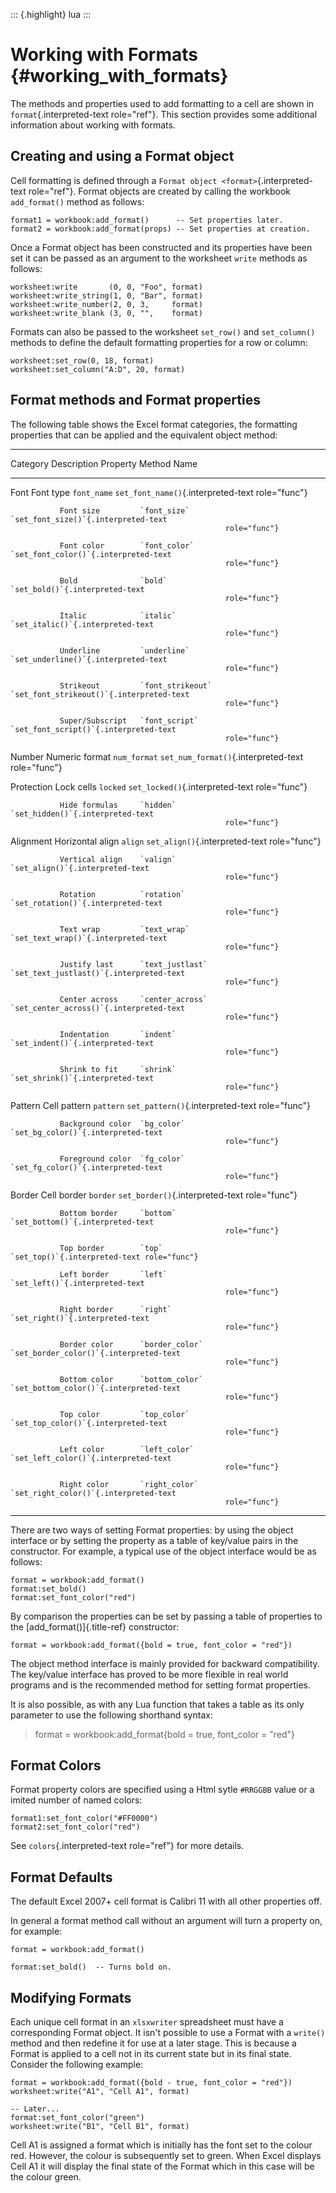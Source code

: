 ::: {.highlight}
lua
:::

Working with Formats {#working_with_formats}
====================

The methods and properties used to add formatting to a cell are shown in
`format`{.interpreted-text role="ref"}. This section provides some
additional information about working with formats.

Creating and using a Format object
----------------------------------

Cell formatting is defined through a
`Format object <format>`{.interpreted-text role="ref"}. Format objects
are created by calling the workbook `add_format()` method as follows:

    format1 = workbook:add_format()      -- Set properties later.
    format2 = workbook:add_format(props) -- Set properties at creation.

Once a Format object has been constructed and its properties have been
set it can be passed as an argument to the worksheet `write` methods as
follows:

    worksheet:write       (0, 0, "Foo", format)
    worksheet:write_string(1, 0, "Bar", format)
    worksheet:write_number(2, 0, 3,     format)
    worksheet:write_blank (3, 0, "",    format)

Formats can also be passed to the worksheet `set_row()` and
`set_column()` methods to define the default formatting properties for a
row or column:

    worksheet:set_row(0, 18, format)
    worksheet:set_column("A:D", 20, format)

Format methods and Format properties
------------------------------------

The following table shows the Excel format categories, the formatting
properties that can be applied and the equivalent object method:

  --------------------------------------------------------------------------------------------
  Category     Description       Property           Method Name
  ------------ ----------------- ------------------ ------------------------------------------
  Font         Font type         `font_name`        `set_font_name()`{.interpreted-text
                                                    role="func"}

               Font size         `font_size`        `set_font_size()`{.interpreted-text
                                                    role="func"}

               Font color        `font_color`       `set_font_color()`{.interpreted-text
                                                    role="func"}

               Bold              `bold`             `set_bold()`{.interpreted-text
                                                    role="func"}

               Italic            `italic`           `set_italic()`{.interpreted-text
                                                    role="func"}

               Underline         `underline`        `set_underline()`{.interpreted-text
                                                    role="func"}

               Strikeout         `font_strikeout`   `set_font_strikeout()`{.interpreted-text
                                                    role="func"}

               Super/Subscript   `font_script`      `set_font_script()`{.interpreted-text
                                                    role="func"}

  Number       Numeric format    `num_format`       `set_num_format()`{.interpreted-text
                                                    role="func"}

  Protection   Lock cells        `locked`           `set_locked()`{.interpreted-text
                                                    role="func"}

               Hide formulas     `hidden`           `set_hidden()`{.interpreted-text
                                                    role="func"}

  Alignment    Horizontal align  `align`            `set_align()`{.interpreted-text
                                                    role="func"}

               Vertical align    `valign`           `set_align()`{.interpreted-text
                                                    role="func"}

               Rotation          `rotation`         `set_rotation()`{.interpreted-text
                                                    role="func"}

               Text wrap         `text_wrap`        `set_text_wrap()`{.interpreted-text
                                                    role="func"}

               Justify last      `text_justlast`    `set_text_justlast()`{.interpreted-text
                                                    role="func"}

               Center across     `center_across`    `set_center_across()`{.interpreted-text
                                                    role="func"}

               Indentation       `indent`           `set_indent()`{.interpreted-text
                                                    role="func"}

               Shrink to fit     `shrink`           `set_shrink()`{.interpreted-text
                                                    role="func"}

  Pattern      Cell pattern      `pattern`          `set_pattern()`{.interpreted-text
                                                    role="func"}

               Background color  `bg_color`         `set_bg_color()`{.interpreted-text
                                                    role="func"}

               Foreground color  `fg_color`         `set_fg_color()`{.interpreted-text
                                                    role="func"}

  Border       Cell border       `border`           `set_border()`{.interpreted-text
                                                    role="func"}

               Bottom border     `bottom`           `set_bottom()`{.interpreted-text
                                                    role="func"}

               Top border        `top`              `set_top()`{.interpreted-text role="func"}

               Left border       `left`             `set_left()`{.interpreted-text
                                                    role="func"}

               Right border      `right`            `set_right()`{.interpreted-text
                                                    role="func"}

               Border color      `border_color`     `set_border_color()`{.interpreted-text
                                                    role="func"}

               Bottom color      `bottom_color`     `set_bottom_color()`{.interpreted-text
                                                    role="func"}

               Top color         `top_color`        `set_top_color()`{.interpreted-text
                                                    role="func"}

               Left color        `left_color`       `set_left_color()`{.interpreted-text
                                                    role="func"}

               Right color       `right_color`      `set_right_color()`{.interpreted-text
                                                    role="func"}
  --------------------------------------------------------------------------------------------

There are two ways of setting Format properties: by using the object
interface or by setting the property as a table of key/value pairs in
the constructor. For example, a typical use of the object interface
would be as follows:

    format = workbook:add_format()
    format:set_bold()
    format:set_font_color("red")

By comparison the properties can be set by passing a table of properties
to the [add\_format()]{.title-ref} constructor:

    format = workbook:add_format({bold = true, font_color = "red"})

The object method interface is mainly provided for backward
compatibility. The key/value interface has proved to be more flexible in
real world programs and is the recommended method for setting format
properties.

It is also possible, as with any Lua function that takes a table as its
only parameter to use the following shorthand syntax:

> format = workbook:add\_format{bold = true, font\_color = \"red\"}

Format Colors
-------------

Format property colors are specified using a Html sytle `#RRGGBB` value
or a imited number of named colors:

    format1:set_font_color("#FF0000")
    format2:set_font_color("red")

See `colors`{.interpreted-text role="ref"} for more details.

Format Defaults
---------------

The default Excel 2007+ cell format is Calibri 11 with all other
properties off.

In general a format method call without an argument will turn a property
on, for example:

    format = workbook:add_format()

    format:set_bold()  -- Turns bold on.

Modifying Formats
-----------------

Each unique cell format in an `xlsxwriter` spreadsheet must have a
corresponding Format object. It isn\'t possible to use a Format with a
`write()` method and then redefine it for use at a later stage. This is
because a Format is applied to a cell not in its current state but in
its final state. Consider the following example:

    format = workbook:add_format({bold - true, font_color = "red"})
    worksheet:write("A1", "Cell A1", format)

    -- Later...
    format:set_font_color("green")
    worksheet:write("B1", "Cell B1", format)

Cell A1 is assigned a format which is initially has the font set to the
colour red. However, the colour is subsequently set to green. When Excel
displays Cell A1 it will display the final state of the Format which in
this case will be the colour green.
